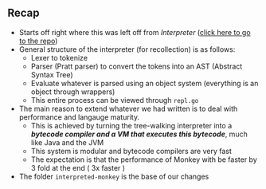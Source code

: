 ## Recap

- Starts off right where this was left off from *Interpreter* ([click here to go to the repo](https://github.com/Srivasu-U/Interpreter.git))
- General structure of the interpreter (for recollection) is as follows:
    - Lexer to tokenize
    - Parser (Pratt parser) to convert the tokens into an AST (Abstract Syntax Tree)
    - Evaluate whatever is parsed using an object system (everything is an object through wrappers)
    - This entire process can be viewed through `repl.go`
- The main reason to extend whatever we had written is to deal with performance and langauge maturity.
    - This is achieved by turning the tree-walking interpreter into a ***bytecode compiler and a VM that executes this bytecode***, much like Java and the JVM
    - This system is modular and bytecode compilers are very fast
    - The expectation is that the performance of Monkey with be faster by 3 fold at the end ( 3x faster )
- The folder `interpreted-monkey` is the base of our changes